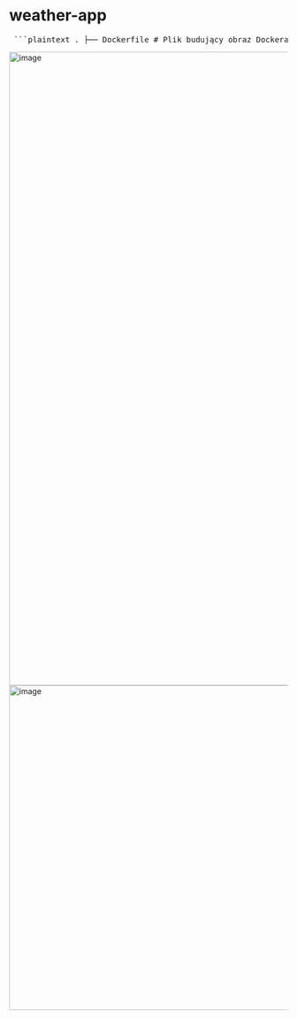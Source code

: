 # weather-app


<pre> ```plaintext . ├── Dockerfile # Plik budujący obraz Dockera (multi-stage) ├── package.json # Metadane projektu i zależności npm ├── server.js # Główna aplikacja Node.js (Express + fetch) ├── public/ # Folder z frontendem (statyczne pliki) │ └── index.html # UI aplikacji pogodowej (HTML + JS) ``` </pre>


<img width="1145" alt="image" src="https://github.com/user-attachments/assets/5bffc44a-8939-4721-b82b-8f9dfb92932a" />



<img width="587" alt="image" src="https://github.com/user-attachments/assets/99143a2e-8e69-4413-9bf9-3fb1bb8e8bcf" />

